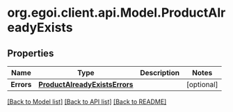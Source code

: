 
# org.egoi.client.api.Model.ProductAlreadyExists

## Properties

Name | Type | Description | Notes
------------ | ------------- | ------------- | -------------
**Errors** | [**ProductAlreadyExistsErrors**](ProductAlreadyExistsErrors.md) |  | [optional] 

[[Back to Model list]](../README.md#documentation-for-models)
[[Back to API list]](../README.md#documentation-for-api-endpoints)
[[Back to README]](../README.md)

